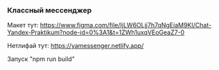 ### Классный мессенджер

Макет тут: https://www.figma.com/file/IjLW6OLjj7h7qNgEiaM9KI/Chat-Yandex-Praktikum?node-id=0%3A1&t=1ZWh1uxqVEoGeaZ7-0

Нетлифай тут: https://yamessenger.netlify.app/

Запуск "npm run build"